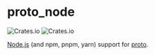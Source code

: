 # proto_node

![Crates.io](https://img.shields.io/crates/v/proto_node) ![Crates.io](https://img.shields.io/crates/d/proto_node)

[Node.js](https://nodejs.org/) (and npm, pnpm, yarn) support for [proto](https://moonrepo.dev/proto).
